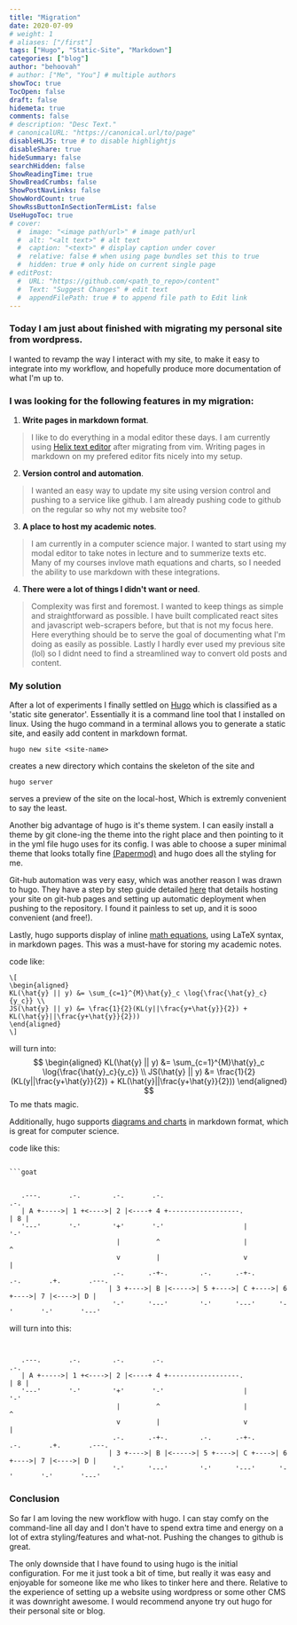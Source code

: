 ```yaml
---
title: "Migration"
date: 2020-07-09
# weight: 1
# aliases: ["/first"]
tags: ["Hugo", "Static-Site", "Markdown"]
categories: ["blog"]
author: "behoovah"
# author: ["Me", "You"] # multiple authors
showToc: true
TocOpen: false
draft: false
hidemeta: true
comments: false
# description: "Desc Text."
# canonicalURL: "https://canonical.url/to/page"
disableHLJS: true # to disable highlightjs
disableShare: true
hideSummary: false
searchHidden: false
ShowReadingTime: true
ShowBreadCrumbs: false
ShowPostNavLinks: false
ShowWordCount: true
ShowRssButtonInSectionTermList: false
UseHugoToc: true
# cover:
  #  image: "<image path/url>" # image path/url
  #  alt: "<alt text>" # alt text
  #  caption: "<text>" # display caption under cover
  #  relative: false # when using page bundles set this to true
  #  hidden: true # only hide on current single page
# editPost:
  #  URL: "https://github.com/<path_to_repo>/content"
  #  Text: "Suggest Changes" # edit text
  #  appendFilePath: true # to append file path to Edit link
---
```


### Today I am just about finished with migrating my personal site from wordpress.

I wanted to revamp the way I interact with my site, to make it easy to integrate
into my workflow, and hopefully produce more documentation of what I'm up to.

### I was looking for the following features in my migration:

1. **Write pages in markdown format**.
>I like to do everything in a modal editor these days. I am currently using [Helix text editor](https://helix-editor.com/)
>after migrating from vim. Writing pages in markdown on my prefered editor fits nicely into my setup.
2. **Version control and automation**.
>I wanted an easy way to update my site using version control and pushing to a service like github.
>I am already pushing code to github on the regular so why not my website too?
3. **A place to host my academic notes**.
>I am currently in a computer science major. I wanted to start using my modal editor to take notes in lecture
>and to summerize texts etc. Many of my courses invlove math equations and charts, so I needed the ability to
>use markdown with these integrations.
4. **There were a lot of things I didn't want or need**.
>Complexity was first and foremost. I wanted to keep things as simple and straightforward as possible. I have built
>complicated react sites and javascript web-scrapers before, but that is not my focus here. Here everything should
>be to serve the goal of documenting what I'm doing as easily as possible.
>Lastly I hardly ever used my previous site (lol) so I didnt need to find a streamlined way to convert old posts
and content.

### My solution
After a lot of experiments I finally settled on [Hugo](https://gohugo.io/) which is classified as a 'static site generator'.
Essentially it is a command line tool that I installed on linux. Using the hugo command in a terminal allows you to generate a
static site, and easily add content in markdown format. 
```
hugo new site <site-name>
```
creates a new directory which contains the skeleton of the site and
```
hugo server
```
serves a preview of the site on the local-host, Which is extremly convenient to say the least.

Another big advantage of hugo is it's theme system. I can easily install a theme by git clone-ing the theme 
into the right place and then pointing to it in the yml file hugo uses for its config. I was able to choose a super
minimal theme that looks totally fine [(Papermod)](https://themes.gohugo.io/themes/hugo-papermod/) and hugo
does all the styling for me.

Git-hub automation was very easy, which was another reason I was drawn to hugo. They have a step by step guide
detailed [here](https://gohugo.io/hosting-and-deployment/hosting-on-github/) that details hosting your site on git-hub
pages and setting up automatic deployment when pushing to the repository. I found it painless to set up, and it is sooo
convenient (and free!).

Lastly, hugo supports display of inline [math equations](https://gohugo.io/content-management/mathematics/),
using LaTeX syntax, in markdown pages. This was a must-have for storing my academic notes.

code like:
```
\[
\begin{aligned}
KL(\hat{y} || y) &= \sum_{c=1}^{M}\hat{y}_c \log{\frac{\hat{y}_c}{y_c}} \\
JS(\hat{y} || y) &= \frac{1}{2}(KL(y||\frac{y+\hat{y}}{2}) + KL(\hat{y}||\frac{y+\hat{y}}{2}))
\end{aligned}
\]
```
will turn into:
$$
\begin{aligned}
KL(\hat{y} || y) &= \sum_{c=1}^{M}\hat{y}_c \log{\frac{\hat{y}_c}{y_c}} \\
JS(\hat{y} || y) &= \frac{1}{2}(KL(y||\frac{y+\hat{y}}{2}) + KL(\hat{y}||\frac{y+\hat{y}}{2}))
\end{aligned}
$$
To me thats magic.

Additionally, hugo supports [diagrams and charts](https://gohugo.io/content-management/diagrams/) in markdown format, which is great for computer science.

code like this:
```

```goat


   .---.       .-.        .-.       .-.                                       .-.
   | A +----->| 1 +<---->| 2 |<----+ 4 +------------------.                  | 8 |
   '---'       '-'        '+'       '-'                    |                  '-'
                           |         ^                     |                   ^
                           v         |                     v                   |
                          .-.      .-+-.        .-.      .-+-.      .-.       .+.       .---.
                         | 3 +---->| B |<----->| 5 +---->| C +---->| 6 +---->| 7 |<---->| D |
                          '-'      '---'        '-'      '---'      '-'       '-'       '---'
```

will turn into this:
```goat


   .---.       .-.        .-.       .-.                                       .-.
   | A +----->| 1 +<---->| 2 |<----+ 4 +------------------.                  | 8 |
   '---'       '-'        '+'       '-'                    |                  '-'
                           |         ^                     |                   ^
                           v         |                     v                   |
                          .-.      .-+-.        .-.      .-+-.      .-.       .+.       .---.
                         | 3 +---->| B |<----->| 5 +---->| C +---->| 6 +---->| 7 |<---->| D |
                          '-'      '---'        '-'      '---'      '-'       '-'       '---'
```
### Conclusion
So far I am loving the new workflow with hugo. I can stay comfy on the command-line all day and I don't have to
spend extra time and energy on a lot of extra styling/features and what-not. Pushing the changes to github is great.

The only downside that I have found to using hugo is the initial configuration. For me it just took a bit of time,
but really it was easy and enjoyable for someone like me who likes to tinker here and there. Relative to the experience
of setting up a website using wordpress or some other CMS it was downright awesome. I would recommend anyone try out
hugo for their personal site or blog.
